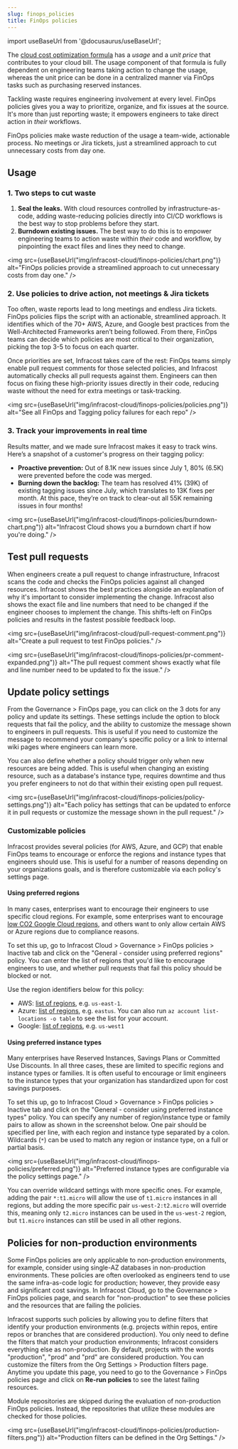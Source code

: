 ```yaml
---
slug: finops_policies
title: FinOps policies
---
```


import useBaseUrl from '@docusaurus/useBaseUrl';

The [cloud cost optimization formula](https://www.infracost.io/blog/cloud-cost-optimization-formula/) has a *usage* and a *unit price* that contributes to your cloud bill. The usage component of that formula is fully dependent on engineering teams taking action to change the usage, whereas the unit price can be done in a centralized manner via FinOps tasks such as purchasing reserved instances.

Tackling waste requires engineering involvement at every level. FinOps policies gives you a way to prioritize, organize, and fix issues at the source. It's more than just reporting waste; it empowers engineers to take direct action in *their* workflows.

FinOps policies make waste reduction of the usage a team-wide, actionable process. No meetings or Jira tickets, just a streamlined approach to cut unnecessary costs from day one.

## Usage

### 1. Two steps to cut waste

1. **Seal the leaks.** With cloud resources controlled by infrastructure-as-code, adding waste-reducing policies directly into CI/CD workflows is the best way to stop problems before they start.
2. **Burndown existing issues.** The best way to do this is to empower engineering teams to action waste within *their* code and workflow, by pinpointing the exact files and lines they need to change.

<img src={useBaseUrl("img/infracost-cloud/finops-policies/chart.png")} alt="FinOps policies provide a streamlined approach to cut unnecessary costs from day one." />

### 2. Use policies to drive action, not meetings & Jira tickets

Too often, waste reports lead to long meetings and endless Jira tickets. FinOps policies flips the script with an actionable, streamlined approach. It identifies which of the 70+ AWS, Azure, and Google best practices from the Well-Architected Frameworks aren’t being followed. From there, FinOps teams can decide which policies are most critical to their organization, picking the top 3-5 to focus on each quarter.

Once priorities are set, Infracost takes care of the rest: FinOps teams simply enable pull request comments for those selected policies, and Infracost automatically checks all pull requests against them. Engineers can then focus on fixing these high-priority issues directly in their code, reducing waste without the need for extra meetings or task-tracking.

<img src={useBaseUrl("img/infracost-cloud/finops-policies/policies.png")} alt="See all FinOps and Tagging policy failures for each repo" />

### 3. Track your improvements in real time

Results matter, and we made sure Infracost makes it easy to track wins. Here’s a snapshot of a customer's progress on their tagging policy:

- **Proactive prevention:** Out of 8.1K new issues since July 1, 80% (6.5K) were prevented before the code was merged.
- **Burning down the backlog:** The team has resolved 41% (39K) of existing tagging issues since July, which translates to 13K fixes per month. At this pace, they’re on track to clear-out all 55K remaining issues in four months!

<img src={useBaseUrl("img/infracost-cloud/finops-policies/burndown-chart.png")} alt="Infracost Cloud shows you a burndown chart if how you're doing." />

## Test pull requests

When engineers create a pull request to change infrastructure, Infracost scans the code and checks the FinOps policies against all changed resources. Infracost shows the best practices alongside an explanation of why it's important to consider implementing the change. Infracost also shows the exact file and line numbers that need to be changed if the engineer chooses to implement the change. This shifts-left on FinOps policies and results in the fastest possible feedback loop.

<img src={useBaseUrl("img/infracost-cloud/pull-request-comment.png")} alt="Create a pull request to test FinOps policies." />

<img src={useBaseUrl("img/infracost-cloud/finops-policies/pr-comment-expanded.png")} alt="The pull request comment shows exactly what file and line number need to be updated to fix the issue." />

## Update policy settings

From the Governance > FinOps page, you can click on the 3 dots for any policy and  update its settings. These settings include the option to block requests that fail the policy, and the ability to customize the message shown to engineers in pull requests. This is useful if you need to customize the message to recommend your company's specific policy or a link to internal wiki pages where engineers can learn more.

You can also define whether a policy should trigger only when new resources are being added. This is useful when changing an existing resource, such as a database's instance type, requires downtime and thus you prefer engineers to not do that within their existing open pull request.

<img src={useBaseUrl("img/infracost-cloud/finops-policies/policy-settings.png")} alt="Each policy has settings that can be updated to enforce it in pull requests or customize the message shown in the pull request." />

### Customizable policies

Infracost provides several policies (for AWS, Azure, and GCP) that enable FinOps teams to encourage or enforce the regions and instance types that engineers should use. This is useful for a number of reasons depending on your organizations goals, and is therefore customizable via each policy's settings page.

#### Using preferred regions
In many cases, enterprises want to encourage their engineers to use specific cloud regions. For example, some enterprises want to encourage [low CO2 Google Cloud regions](https://cloud.google.com/sustainability/region-carbon), and others want to only allow certain AWS or Azure regions due to compliance reasons.

To set this up, go to Infracost Cloud > Governance > FinOps policies > Inactive tab and click on the "General - consider using preferred regions" policy. You can enter the list of regions that you'd like to encourage engineers to use, and whether pull requests that fail this policy should be blocked or not.

Use the region identifiers below for this policy:
- AWS: [list of regions](https://aws.amazon.com/about-aws/global-infrastructure/regional-product-services/), e.g. `us-east-1`.
- Azure: [list of regions](https://cloud.google.com/about/locations/), e.g. `eastus`. You can also run `az account list-locations -o table` to see the list for your account.
- Google: [list of regions](https://cloud.google.com/about/locations/), e.g. `us-west1`

#### Using preferred instance types
Many enterprises have Reserved Instances, Savings Plans or Committed Use Discounts. In all three cases, these are limited to specific regions and instance types or families. It is often useful to encourage or limit engineers to the instance types that your organization has standardized upon for cost savings purposes.

To set this up, go to Infracost Cloud > Governance > FinOps policies > Inactive tab and click on the "General - consider using preferred instance types" policy. You can specify any number of region/instance type or family pairs to allow as shown in the screenshot below. One pair should be specified per line, with each region and instance type separated by a colon. Wildcards (`*`) can be used to match any region or instance type, on a full or partial basis.

<img src={useBaseUrl("img/infracost-cloud/finops-policies/preferred.png")} alt="Preferred instance types are configurable via the policy settings page." />

You can override wildcard settings with more specific ones. For example, adding the pair `*:t1.micro` will allow the use of `t1.micro` instances in all regions, but adding the more specific pair `us-west-2:t2.micro` will override this, meaning only `t2.micro` instances can be used in the `us-west-2` region, but `t1.micro` instances can still be used in all other regions.

## Policies for non-production environments

Some FinOps policies are only applicable to non-production environments, for example, consider using single-AZ databases in non-production environments. These policies are often overlooked as engineers tend to use the same infra-as-code logic for production; however, they provide easy and significant cost savings. In Infracost Cloud, go to the Governance > FinOps policies page, and search for "non-production" to see these policies and the resources that are failing the policies.

Infracost supports such policies by allowing you to define filters that identify your production environments (e.g. projects within repos, entire repos or branches that are considered production). You only need to define the filters that match your production environments; Infracost considers everything else as non-production. By default, projects with the words "production", "prod" and "prd" are considered production. You can customize the filters from the Org Settings > Production filters page. Anytime you update this page, you need to go to the Governance > FinOps policies page and click on **Re-run policies** to see the latest failing resources.

Module repositories are skipped during the evaluation of non-production FinOps policies. Instead, the repositories that utilize these modules are checked for those policies.

<img src={useBaseUrl("img/infracost-cloud/finops-policies/production-filters.png")} alt="Production filters can be defined in the Org Settings." />
